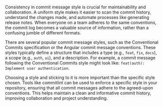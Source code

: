 Consistency in commit message style is crucial for maintainability and collaboration. A uniform style makes it easier to scan the commit history, understand the changes made, and automate processes like generating release notes. When everyone on a team adheres to the same conventions, the commit log becomes a valuable source of information, rather than a confusing jumble of different formats.

There are several popular commit message styles, such as the Conventional Commits specification or the Angular commit message conventions. These styles typically define a structure that includes a type (e.g., `feat`, `fix`, `docs`), a scope (e.g., `auth`, `ui`), and a description. For example, a commit message following the Conventional Commits style might look like: `feat(auth): Implement user authentication`.

Choosing a style and sticking to it is more important than the specific style chosen. Tools like commitlint can be used to enforce a specific style in your repository, ensuring that all commit messages adhere to the agreed-upon conventions. This helps maintain a clean and informative commit history, improving collaboration and project understanding.